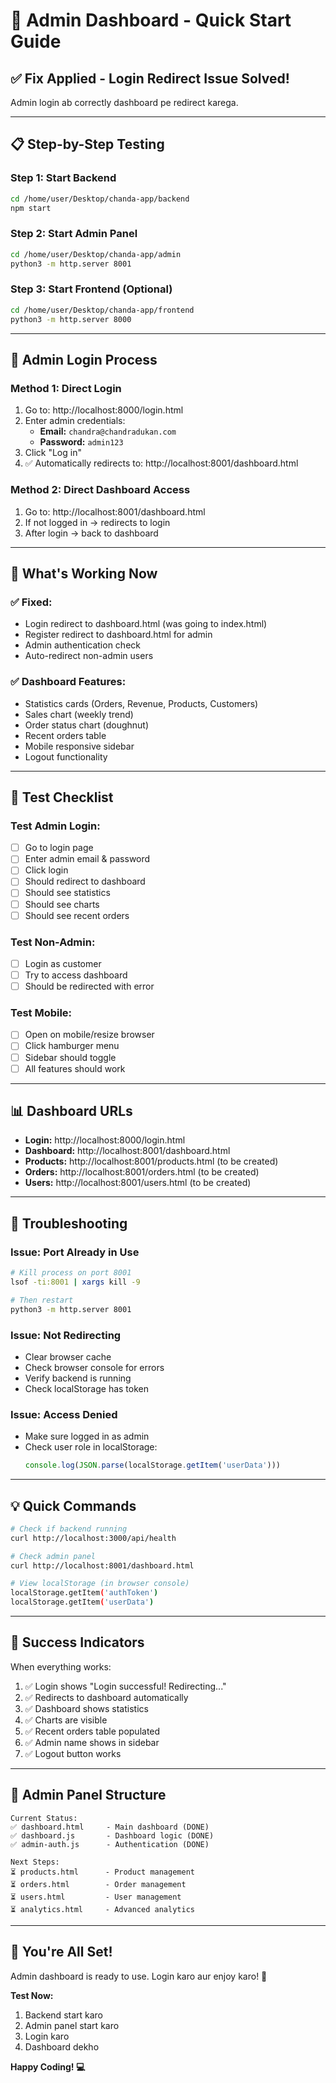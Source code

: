 # 🚀 Admin Dashboard - Quick Start Guide

## ✅ Fix Applied - Login Redirect Issue Solved!

Admin login ab correctly dashboard pe redirect karega.

---

## 📋 Step-by-Step Testing

### **Step 1: Start Backend**
```bash
cd /home/user/Desktop/chanda-app/backend
npm start
```

### **Step 2: Start Admin Panel**
```bash
cd /home/user/Desktop/chanda-app/admin
python3 -m http.server 8001
```

### **Step 3: Start Frontend (Optional)**
```bash
cd /home/user/Desktop/chanda-app/frontend
python3 -m http.server 8000
```

---

## 🔐 Admin Login Process

### **Method 1: Direct Login**
1. Go to: http://localhost:8000/login.html
2. Enter admin credentials:
   - **Email:** `chandra@chandradukan.com`
   - **Password:** `admin123`
3. Click "Log in"
4. ✅ Automatically redirects to: http://localhost:8001/dashboard.html

### **Method 2: Direct Dashboard Access**
1. Go to: http://localhost:8001/dashboard.html
2. If not logged in → redirects to login
3. After login → back to dashboard

---

## 🎯 What's Working Now

### **✅ Fixed:**
- Login redirect to dashboard.html (was going to index.html)
- Register redirect to dashboard.html for admin
- Admin authentication check
- Auto-redirect non-admin users

### **✅ Dashboard Features:**
- Statistics cards (Orders, Revenue, Products, Customers)
- Sales chart (weekly trend)
- Order status chart (doughnut)
- Recent orders table
- Mobile responsive sidebar
- Logout functionality

---

## 🧪 Test Checklist

### **Test Admin Login:**
- [ ] Go to login page
- [ ] Enter admin email & password
- [ ] Click login
- [ ] Should redirect to dashboard
- [ ] Should see statistics
- [ ] Should see charts
- [ ] Should see recent orders

### **Test Non-Admin:**
- [ ] Login as customer
- [ ] Try to access dashboard
- [ ] Should be redirected with error

### **Test Mobile:**
- [ ] Open on mobile/resize browser
- [ ] Click hamburger menu
- [ ] Sidebar should toggle
- [ ] All features should work

---

## 📊 Dashboard URLs

- **Login:** http://localhost:8000/login.html
- **Dashboard:** http://localhost:8001/dashboard.html
- **Products:** http://localhost:8001/products.html (to be created)
- **Orders:** http://localhost:8001/orders.html (to be created)
- **Users:** http://localhost:8001/users.html (to be created)

---

## 🔧 Troubleshooting

### **Issue: Port Already in Use**
```bash
# Kill process on port 8001
lsof -ti:8001 | xargs kill -9

# Then restart
python3 -m http.server 8001
```

### **Issue: Not Redirecting**
- Clear browser cache
- Check browser console for errors
- Verify backend is running
- Check localStorage has token

### **Issue: Access Denied**
- Make sure logged in as admin
- Check user role in localStorage:
  ```javascript
  console.log(JSON.parse(localStorage.getItem('userData')))
  ```

---

## 💡 Quick Commands

```bash
# Check if backend running
curl http://localhost:3000/api/health

# Check admin panel
curl http://localhost:8001/dashboard.html

# View localStorage (in browser console)
localStorage.getItem('authToken')
localStorage.getItem('userData')
```

---

## 🎉 Success Indicators

When everything works:
1. ✅ Login shows "Login successful! Redirecting..."
2. ✅ Redirects to dashboard automatically
3. ✅ Dashboard shows statistics
4. ✅ Charts are visible
5. ✅ Recent orders table populated
6. ✅ Admin name shows in sidebar
7. ✅ Logout button works

---

## 📱 Admin Panel Structure

```
Current Status:
✅ dashboard.html     - Main dashboard (DONE)
✅ dashboard.js       - Dashboard logic (DONE)
✅ admin-auth.js      - Authentication (DONE)

Next Steps:
⏳ products.html      - Product management
⏳ orders.html        - Order management
⏳ users.html         - User management
⏳ analytics.html     - Advanced analytics
```

---

## 🚀 You're All Set!

Admin dashboard is ready to use. Login karo aur enjoy karo! 🎊

**Test Now:**
1. Backend start karo
2. Admin panel start karo
3. Login karo
4. Dashboard dekho

**Happy Coding! 💻**
